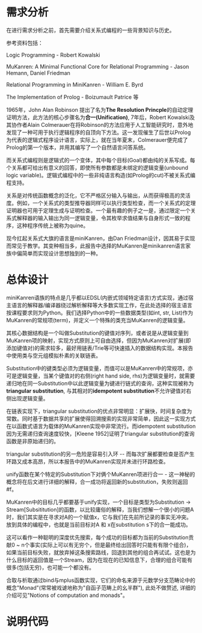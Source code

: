 # 需求分析

在进行需求分析之前，首先需要介绍关系式编程的一些背景知识与历史。

参考资料包括：

Logic Programming - Robert Kowalski

MuKanren: A Minimal Functional Core for Relational Programming - Jason Hemann, Daniel Friedman

Relational Programming in MiniKanren - William E. Byrd

The Implementation of Prolog - Boizumault Patrice 等

1965年，John Alan Robinson 提出了名为**The Resolution Princple**的自动定理证明方法，此方法的核心步骤名为**合一(Unification)**, 7年后，Robert Kowalski及其协作者Alain Colmerauer在将Robinson的方法应用于人工智能研究时，意外地发现了一种可用于执行逻辑程序的自顶向下方法。这一发现催生了后世以Prolog为代表的逻辑式程序设计语言，实际上，就在当年夏末，Colmerauer便完成了Prolog的第一个版本，并用其编写了一个自然语言问答系统。

而关系式编程则是逻辑式的一个变体，其中每个目标(Goal)都由纯的关系写成。每个关系都可给出有意义的回答，即使所有参数都是未绑定的逻辑变量(unbound logic variable)。逻辑式编程中的一些非纯语言构造(如Prolog的cut)不被关系式编程支持。

关系是对传统函数概念的泛化，它不严格区分输入与输出，从而获得极高的灵活度。例如，一个关系式的类型推导器同样可以执行类型检查，而一个关系式的定理证明器也可用于定理生成与证明检查。一个最有趣的例子之一是，通过限定一个关系式解释器的输入输出为同一逻辑变量，令其枚举求值结果与自身形式一致的程序，这种程序传统上被称为quine。

现今扛起关系式大旗的语言是miniKanren，由Dan Friedman设计，因其易于实现而常见于教学。其变种相当多，此报告中选择的MuKanren是minikanren语言家族中偏简单而实现设计思想独到的一种。


# 总体设计

miniKanren语族的特点是几乎都以EDSL(内嵌式领域特定语言)方式实现，通过宿主语言的解释器/编译器绕过解析解释等大多数实现工作，在此处选择的宿主语言按课程要求则为Python。我们选择Python中的一些数据类型(如int, str, List)作为MuKanren的常规项(term)，并定义一个特殊的类充当MuKanren的逻辑变量。

其核心数据结构是一个叫做Substitution的键值对序列，或者说是从逻辑变量到MuKanren项的映射，实现方式原则上可自由选择，但因为MuKanren对扩展(即添加键值对)的需求较多，最好用链表/Trie等可快速插入的数据结构实现。本报告中使用类与空元组模拟朴素的关联链表。

Substitution中的键类型必须为逻辑变量，而值可以是MuKanren中的常规项，亦可是逻辑变量，当某个键值对的右侧(right hand side, rhs)为逻辑变量时，就需要递归地在同一Substitution中以此逻辑变量为键进行链式的查询，这种实现被称为**triangular substitution**, 与其相对的**idempotent substitution**不允许键值对右侧出现逻辑变量。

在链表实现下，triangular substitution的优点非常明显：扩展快，时间复杂度为常数。同时基于数据共享的扩展使得回溯搜索的实现非常简单，因此这一实现方式在以函数式语言为载体的MuKanren实现中非常流行。而idempotent substitution因为无需递归查询速度较快，[Kleene 1952]证明了triangular substitution的查询函数是非原始递归的。

triangular substitution的另一危险是容易引入环 -- 而每次扩展都要检查是否产生环路又成本高昂，所以本报告中的MuKanren实现并未进行环路检查。

unify函数在某个特定的Substitution下对俩个MuKanren项进行合一 - 这一神秘的概念将在后文进行详细的解释，合一成功将返回新的substitution，失败则返回#f。

MuKanren中的目标几乎都要基于unify实现，一个目标是类型为Substitution -> Stream[Subsititution]的函数，以比较庸俗的解释，当我们想解一个很小的问题A时，我们其实是在寻求对A的一个赋值x，它与我们在先前所记录的事实无冲突。放到具体的编程中，也就是当前目标对A 和 x在substitution s下的合一能成功。

这可以看作一种聪明的深度优先搜索，每个成功的目标都为当前的Substitution贡献0 ~ n个事实(实际上可以有无穷个，但是最终给出回答时只能有有限个组合)，如果当前目标失败，就放弃掉这条搜索路线，回退到其他的组合再试试。这也是为什么目标的返回值是一个Stream，因为在现在的已知信息下，合理的组合可能有很多(包括无穷)，也可能一个都没有。

合取与析取通过bind与mplus函数实现，它们的命名来源于元数学分支范畴论中的概念"Monad"(常常被戏谑地称为"自函子范畴上的幺半群"), 此处不做赘述, 详细的介绍可见"Notions of computation and monads"。

# 说明代码

